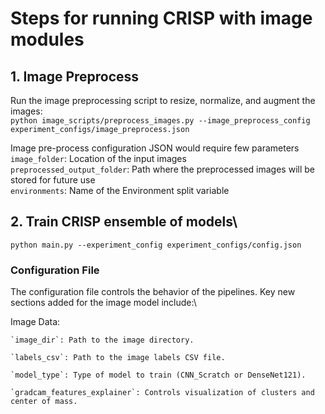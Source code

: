 # Steps for running CRISP with image modules

## 1. Image Preprocess
Run the image preprocessing script to resize, normalize, and augment the images:\
`python image_scripts/preprocess_images.py --image_preprocess_config experiment_configs/image_preprocess.json`

Image pre-process configuration JSON would require few parameters\
`image_folder`: Location of the input images\
`preprocessed_output_folder`: Path where the preprocessed images will be stored for future use\
`environments`: Name of the Environment split variable

## 2. Train CRISP ensemble of models\
`python main.py --experiment_config experiment_configs/config.json`

### Configuration File
The configuration file controls the behavior of the pipelines. Key new sections added for the image model include:\

Image Data:

    `image_dir`: Path to the image directory.

    `labels_csv`: Path to the image labels CSV file.

    `model_type`: Type of model to train (CNN_Scratch or DenseNet121).

    `gradcam_features_explainer`: Controls visualization of clusters and center of mass.
